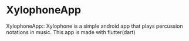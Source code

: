 # XylophoneApp
XylophoneApp::
Xylophone is a simple android app that plays percussion
notations in music. This app is made with flutter(dart)
